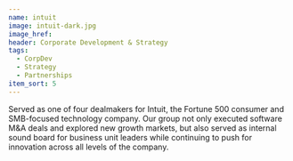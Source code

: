 ```yaml
---
name: intuit
image: intuit-dark.jpg
image_href: 
header: Corporate Development & Strategy
tags:
  - CorpDev
  - Strategy
  - Partnerships
item_sort: 5
---
```

Served as one of four dealmakers for Intuit, the Fortune 500 consumer and SMB-focused technology company. Our group not only executed software M&amp;A deals and explored new growth markets, but also served as internal sound board for business unit leaders while continuing to push for innovation across all levels of the company.
